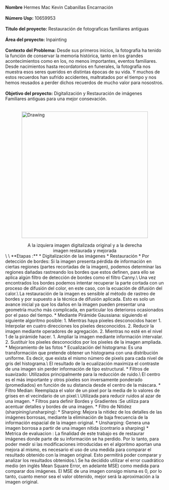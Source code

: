 **Nombre** Hermes Mac Kevin Cabanillas Encarnación\
\
**Número Usp:** 10659953\
\
**Titulo del proyecto:** Restauración de fotograficas familiares antiguas\
\
**Área del proyecto:** Inpainting\
\
**Contexto del Problema:** Desde sus primeros inicios, la fotografía ha tenido la función de conservar la memoria histórica, tanto en los grandes acontecimientos como en los, no menos importantes, eventos familiares. Desde nacimientos hasta recordatorios en funerales, la fotografía nos muestra esos seres queridos en distintas épocas de su vida. Y muchos de estos recuerdos han sufrido accidentes, maltratados por el tiempo y nos hemos reusados a perder dichos recuerdos de mucho valor para nosostros.\
\
**Objetivo del proyecto:** Digitalización y Restauración de imágenes Familiares antiguas para una mejor consevación.
<img src="" alt="Drawing" style="display: block;width: 25rem;margin: 2rem auto 0 auto;"/>
<p style="display: block;text-align: center;;width: 25rem;margin: auto;">A la izquiera imagen digitalizada original y a la derecha imagen restaurada y mejorada</p>\
\
**Etapas :**
* Digitalización de las imágenes
* Restauración
  * Por detección de bordes: Si la imagen presenta pérdida de información en ciertas regiones (partes recortadas de la imagen), podemos determinar las regiones dañadas rastreando los bordes que estos definen, para ello se aplica algún filtro de detección de bordes como el filtro Canny.\
Una vez encontrados los bordes podemos intentar recuperar la parte cortada con un proceso de difusión del color, en este caso, con la ecuación de difusión del calor.\
La restauración de la imagen es sensible al método de rastreo de bordes y por supuesto a la técnica de difusión aplicada. Esto es solo un avance inicial ya que los daños en la imagen pueden presentar una geometría mucho más complicada, en particular los deterioros ocasionados por el paso del tiempo.
  * Mediante Pirámide Gaussiana: siguiendo el siguiente algoritmo posible:
     1. Mientras haya píxeles desconocidos hacer
        1. Interpolar en cuatro direcciones los píxeles desconocidos.
        2. Reducir la imagen mediante operadores de agregación.
     2. Mientras no esté en el nivel 1 de la pirámide hacer.
        1. Ampliar la imagen mediante información intervalar.
        2. Sustituir los píxeles desconocidos por los píxeles de la imagen ampliada.
* Mejoramiento de las fotos
   * Ecualización del histograma: Es una transformación que pretende obtener un histograma con una distribución uniforme. Es decir, que exista el mismo número de pixels para cada nivel de gris del histograma.\
     El resultado de la ecualización maximiza el contraste de una imagen sin perder información de tipo estructural.
  *  Filtros de suavizado: Utilizados principalmente para la reducción de ruido.\
     El centro es el más importante y otros píxeles son inversamente ponderado (promediados) en función de su distancia desde el centro de la máscara.
  * Filtro Median: Reemplaza el valor de un pixel por la media de lo valores de grises en el vecindario de un pixel.\
    Utilizada para reducir ruidos al azar de una imagen.
  * Filtros para definir Bordes y Gradientes :Se utiliza para acentuar detalles y bordes de una imagen.
  * Filtro de Nitidez (sharpining/unsharping):
     * Sharping: Mejora la nitidez de los detalles de las imágenes borrosas, mediante la eliminación de baja frecuencia de la información espacial de la imagen original.
     * Unsharping: Genera una imagen borrosa a partir de una imagen nítida (contrario a sharping)
* Metrica de evaluacion : La finalidad de este trabajo es de restaurar imágenes donde parte de su información se ha perdido. Por lo tanto, para poder medir si las modificaciones introducidas en el algoritmo aportan una mejora al mismo, es necesario el uso de una medida para comparar el resultado obtenido con la imagen original. Esto permitirá poder comparar y analizar los resultados obtenidos.\
Se ha decidido utilizar el error cuadrático medio (en inglés Mean Square Error, en adelante MSE) como medida para comparar dos imágenes. El MSE de una imagen consigo misma es 0, por lo tanto, cuanto menor sea el valor obtenido, mejor será la aproximación a la imagen original.
